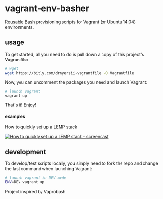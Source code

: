 # vagrant-env-basher

Reusable Bash provisioning scripts for Vagrant (or Ubuntu 14.04) environments.


## usage

To get started, all you need to do is pull down a copy of this project's Vagrantfile:

```bash
# wget
wget https://bitly.com/drmyersii-vagrantfile -O Vagrantfile
```

Now, you can uncomment the packages you need and launch Vagrant:

```bash
# launch vagrant
vagrant up
```

That's it! Enjoy!

#### examples

How to quickly set up a LEMP stack

[![How to quickly set up a LEMP stack - screencast](https://j.gifs.com/gJX6KG.gif)](https://youtu.be/COVTyYF1Ang)


## development

To develop/test scripts locally, you simply need to fork the repo and change the last command when launching Vagrant:

```bash
# launch vagrant in DEV mode
ENV=DEV vagrant up
```


Project inspired by Vaprobash
